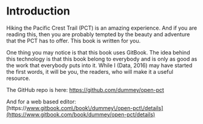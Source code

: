 # Introduction

Hiking the Pacific Crest Trail \(PCT\) is an amazing experience. And if you are reading this, then you are probably tempted by the beauty and adventure that the PCT has to offer. This book is written for you.

One thing you may notice is that this book uses GitBook. The idea behind this technology is that this book belong to everybody and is only as good as the work that everybody puts into it. While I \(Data, 2016\) may have started the first words, it will be you, the readers, who will make it a useful resource.

The GitHub repo is here: [https:\/\/github.com\/dummey\/open-pct](https://github.com/dummey/open-pct)

And for a web based editor: [https:\/\/www.gitbook.com\/book\/dummey\/open-pct\/details](https://www.gitbook.com/book/dummey/open-pct/details)






